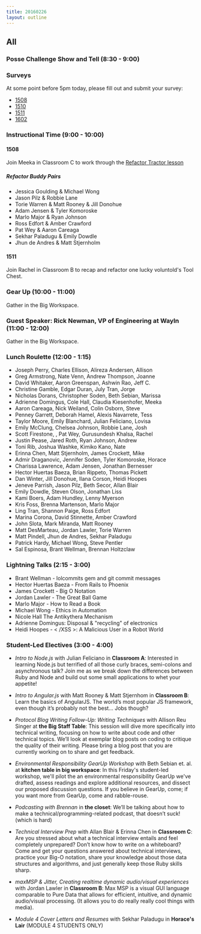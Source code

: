 ```yaml
---
title: 20160226
layout: outline
---
```


## All

### Posse Challenge Show and Tell (8:30 - 9:00)

### Surveys

At some point before 5pm today, please fill out and submit your survey:

* [1508](https://docs.google.com/forms/d/1CFX-DVFyYTyN0WfQaidfo5GgY25zYu8r5AXRI8nAXw8/viewform)
* [1510]()
* [1511](https://docs.google.com/forms/d/19k8QgkXQQkmBW-XHU7XzvI7yRK_UYCnhhdLcEn-nLkQ/viewform)
* [1602](https://docs.google.com/forms/d/1qPWgx7FmKS-OM3wL-C_2G-2iMadOSnTCNoDQf10Xq90/viewform)

### Instructional Time (9:00 - 10:00)

#### 1508

Join Meeka in Classroom C to work through the [Refactor Tractor lesson](https://github.com/turingschool/lesson_plans/blob/master/ruby_04-apis_and_scalability/js_refactor_tractor.md)

##### Refactor Buddy Pairs
* Jessica Goulding & Michael Wong
* Jason Pilz & Robbie Lane
* Torie Warren & Matt Rooney & Jill Donohue
* Adam Jensen & Tyler Komoroske
* Marlo Major & Ryan Johnson
* Ross Edfort & Amber Crawford
* Pat Wey & Aaron Careaga
* Sekhar Paladugu & Emily Dowdle
* Jhun de Andres & Matt Stjernholm

#### 1511

Join Rachel in Classroom B to recap and refactor one lucky voluntold's Tool Chest.

### Gear Up (10:00 - 11:00)

Gather in the Big Workspace.

### Guest Speaker: Rick Newman, VP of Engineering at WayIn (11:00 - 12:00)

Gather in the Big Workspace.

### Lunch Roulette (12:00 - 1:15)

* Joseph Perry, Charles Ellison, Alireza Andersen, Allison
* Greg Armstrong, Nate Venn, Andrew Thompson, Joanne
* David Whitaker, Aaron Greenspan, Ashwin Rao, Jeff C.
* Christine Gamble, Edgar Duran, July Tran, Jorge
* Nicholas Dorans, Christopher Soden, Beth Sebian, Marissa
* Adrienne Domingus, Cole Hall, Claudia Kiesenhofer, Meeka
* Aaron Careaga, Nick Weiland, Colin Osborn, Steve
* Penney Garrett, Deborah Hamel,  Alexis Navarrete, Tess
* Taylor Moore, Emily Blanchard, Julian Feliciano, Lovisa
* Emily McClung, Chelsea Johnson, Robbie Lane, Josh
* Scott Firestone, , Pat Wey, Gurusundesh Khalsa, Rachel
* Justin Pease, Jared Roth, Ryan Johnson, Andrew
* Toni Rib, Joshua Washke, Kimiko Kano, Nate
* Erinna Chen, Matt Stjernholm, James Crockett, Mike
* Admir Draganovic, Jennifer Soden, Tyler Komoroske, Horace
* Charissa Lawrence, Adam Jensen, Jonathan Bernesser
* Hector Huertas Baeza, Brian Rippeto, Thomas Pickett
* Dan Winter, Jill Donohue, Ilana Corson, Heidi Hoopes
* Jeneve Parrish, Jason Pilz, Beth Secor, Allan Blair
* Emily Dowdle, Steven Olson, Jonathan Liss
* Kami Boers, Adam Hundley, Lenny Myerson
* Kris Foss, Brenna Martenson, Marlo Major
* Ling Tran, Shannon Paige, Ross Edfort
* Marina Corona, David Stinnette, Amber Crawford
* John Slota, Mark Miranda, Matt Rooney
* Matt DesMarteau, Jordan Lawler, Torie Warren
* Matt Pindell, Jhun de Andres, Sekhar Paladugu
* Patrick Hardy, Michael Wong, Steve Pentler
* Sal Espinosa, Brant Wellman, Brennan Holtzclaw

### Lightning Talks (2:15 - 3:00)

* Brant Wellman - lolcommits gem and git commit messages
* Hector Huertas Baeza - From Rails to Phoenix
* James Crockett - Big O Notation
* Jordan Lawler - The Great Ball Game
* Marlo Major - How to Read a Book
* Michael Wong - Ethics in Automation
* Nicole Hall The Antikythera Mechanism
* Adrienne Domingus: Disposal & "recycling" of electronics
* Heidi Hoopes - < /XSS >: A Malicious User in a Robot World

### Student-Led Electives (3:00 - 4:00)

* *Intro to Node.js* with Julian Feliciano in **Classroom A**: Interested in learning Node.js but terrified of all those curly braces, semi-colons and asynchronous talk? Join me as we break down the differences between Ruby and Node and build out some small applications to whet your appetite!

* *Intro to Angular.js* with Matt Rooney & Matt Stjernhom in **Classroom B**: Learn the basics of AngularJS. The world’s most popular JS framework, even though it’s probably not the best... Jobs though?

* *Protocol Blog Writing Follow-Up: Writing Techniques* with Allison Reu Singer at **the Big Staff Table**: This session will dive more specifically into technical writing, focusing on how to write about code and other technical topics. We’ll look at exemplar blog posts on coding to critique the quality of their writing. Please bring a blog post that you are currently working on to share and get feedback.

* *Environmental Responsibility GearUp Workshop* with Beth Sebian et. al. at **kitchen table in big workspace**: In this Friday's student-led workshop, we'll pilot the an environmental responsibility GearUp we've drafted, assess readings and explore additional resources, and dissect our proposed discussion questions. If you believe in GearUp, come; if you want more from GearUp, come and rabble-rouse.

* *Podcasting with Brennan* in **the closet**:  We’ll be talking about how to make a technical/programming-related podcast, that doesn’t suck! (which is hard)

* *Technical Interview Prep* with Allan Blair & Erinna Chen in **Classroom C**: Are you stressed about what a technical interview entails and feel completely unprepared? Don’t know how to write on a whiteboard? Come and get your questions answered about technical interviews, practice your Big-O notation, share your knowledge about those data structures and algorithms, and just generally keep those Ruby skills sharp.

* *maxMSP & Jitter, Creating realtime dynamic audio/visual experiences* with Jordan Lawler in **Classroom B**: Max MSP is a visual GUI language comparable to Pure Data that allows for efficient,  intuitive, and dynamic audio/visual processing. (It allows you to do really really cool things with media).

* *Module 4 Cover Letters and Resumes* with Sekhar Paladugu in **Horace's Lair** (MODULE 4 STUDENTS ONLY)
